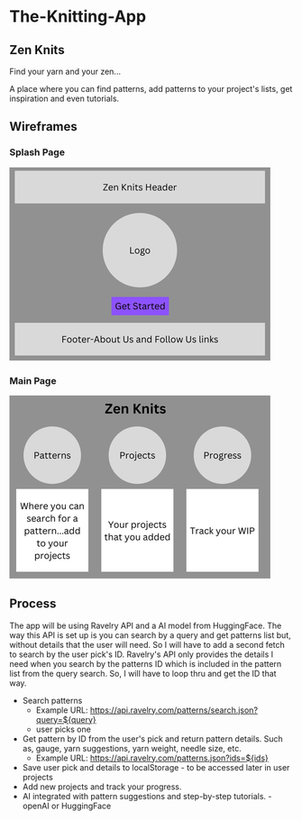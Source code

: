 # The-Knitting-App

## Zen Knits

Find your yarn and your zen...

A place where you can find patterns, add patterns to your project's lists, get inspiration and even tutorials. 

## Wireframes

### Splash Page

![wireframe for splash](img/splash.png)

### Main Page

![wireframe for main](img/wireframe.png)

## Process

The app will be using Ravelry API and a AI model from HuggingFace. The way this API is set up is you can search by a query and get patterns list but, without details that the user will need. So I will have to add a second fetch to search by the user pick's ID. Ravelry's API only provides the details I need when you search by the patterns ID which is included in the pattern list from the query search. So, I will have to loop thru and get the ID that way. 

- Search patterns 
    - Example URL: https://api.ravelry.com/patterns/search.json?query=${query}
    - user picks one
- Get pattern by ID from the user's pick and return pattern details. Such as, gauge, yarn suggestions, yarn weight, needle size, etc.
    - Example URL: https://api.ravelry.com/patterns.json?ids=${ids}
- Save user pick and details to localStorage - to be accessed later in user projects
- Add new projects and track your progress.
- AI integrated with pattern suggestions and step-by-step tutorials. - openAI or HuggingFace 


